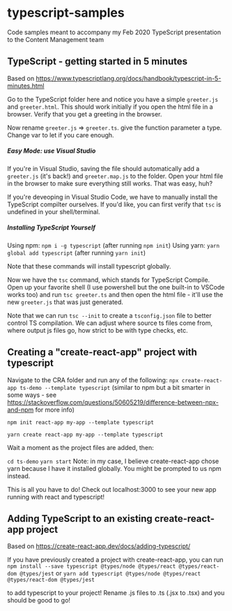 # typescript-samples
Code samples meant to accompany my Feb 2020 TypeScript presentation to the Content Management team

## TypeScript - getting started in 5 minutes

Based on https://www.typescriptlang.org/docs/handbook/typescript-in-5-minutes.html

Go to the TypeScript folder here and notice you have a simple `greeter.js` and `greeter.html`. This should work initially if you open the html file in a browser.
Verify that you get a greeting in the browser.

Now rename `greeter.js` => `greeter.ts`. give the function parameter a type. Change var to let if you care enough.

##### Easy Mode: use Visual Studio
If you're in Visual Studio, saving the file should automatically add a `greeter.js` (it's back!) and `greeter.map.js` to the folder. Open your html file in the browser to make sure everything still works. That was easy, huh?

If you're deveoping in Visual Studio Code, we have to manually install the TypeScript compilter ourselves. If you'd like, you can first verify that `tsc` is undefined in your shell/terminal.

##### Installing TypeScript Yourself
Using npm: `npm i -g typescript` (after running `npm init`)
Using yarn: `yarn global add typescript` (after running `yarn init`)

Note that these commands will install typescript globally.

Now we have the `tsc` command, which stands for TypeScript Compile. Open up your favorite shell (I use powershell but the one built-in to VSCode works too) and run `tsc greeter.ts` and then open the html file - it'll use the new `greeter.js` that was just generated.

Note that we can run `tsc --init` to create a `tsconfig.json` file to better control TS compilation. We can adjust where source ts files come from, where output js files go, how strict to be with type checks, etc.


## Creating a "create-react-app" project with typescript

Navigate to the CRA folder and run any of the following:
`npx create-react-app ts-demo --template typescript` (similar to npm but a bit smarter in some ways - see https://stackoverflow.com/questions/50605219/difference-between-npx-and-npm for more info)

`npm init react-app my-app --template typescript`

`yarn create react-app my-app --template typescript`

Wait a moment as the project files are added, then:

`cd ts-demo`
`yarn start`
Note: in my case, I believe create-react-app chose yarn because I have it installed globally. You might be prompted to us npm instead.

This is all you have to do! Check out localhost:3000 to see your new app running with react and typescript!


## Adding TypeScript to an existing create-react-app project

Based on https://create-react-app.dev/docs/adding-typescript/

If you have previously created a project with create-react-app, you can run 
`npm install --save typescript @types/node @types/react @types/react-dom @types/jest`
or
`yarn add typescript @types/node @types/react @types/react-dom @types/jest`

to add typescript to your project! Rename .js files to .ts (.jsx to .tsx) and you should be good to go!
